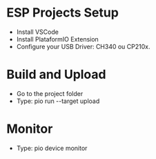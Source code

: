 # ESP Projects Setup
- Install VSCode
- Install PlataformIO Extension
- Configure your USB Driver: CH340 ou CP210x.

# Build and Upload
- Go to the project folder
- Type: pio run --target upload

# Monitor
- Type: pio device monitor



